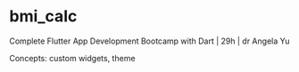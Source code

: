 # bmi_calc

Complete Flutter App Development Bootcamp with Dart | 29h | dr Angela Yu

Concepts: custom widgets, theme
